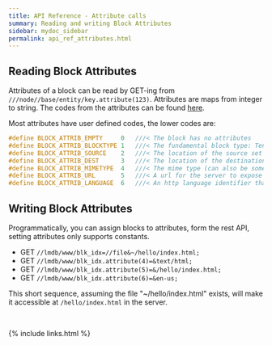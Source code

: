 ```yaml
---
title: API Reference - Attribute calls
summary: Reading and writing Block Attributes
sidebar: mydoc_sidebar
permalink: api_ref_attributes.html
---
```


## Reading Block Attributes

Attributes of a block can be read by GET-ing from `///node//base/entity/key.attribute(123)`. Attributes are maps from integer to string.
The codes from the attributes can be found [here](/develop_jazz02/types_8h_source.html).

Most attributes have user defined codes, the lower codes are:

```c
#define BLOCK_ATTRIB_EMPTY     0   ///< The block has no attributes
#define BLOCK_ATTRIB_BLOCKTYPE 1   ///< The fundamental block type: Tensor, Kind or Tuple.
#define BLOCK_ATTRIB_SOURCE    2   ///< The location of the source set by Channels, also ..
#define BLOCK_ATTRIB_DEST      3   ///< The location of the destination. Less frequent, ..
#define BLOCK_ATTRIB_MIMETYPE  4   ///< The mime type (can also be some proprietary file ..
#define BLOCK_ATTRIB_URL       5   ///< A url for the server to expose the file by.
#define BLOCK_ATTRIB_LANGUAGE  6   ///< An http language identifier that will be returned ..
```

## Writing Block Attributes

Programmatically, you can assign blocks to attributes, form the rest API, setting attributes only supports constants.

* GET `//lmdb/www/blk_idx=//file&~/hello/index.html;`
* GET `//lmdb/www/blk_idx.attribute(4)=&text/html;`
* GET `//lmdb/www/blk_idx.attribute(5)=&/hello/index.html;`
* GET `//lmdb/www/blk_idx.attribute(6)=&en-us;`

This short sequence, assuming the file "~/hello/index.html" exists, will make it accessible at `/hello/index.html` in the server.

<br/>

{% include links.html %}

